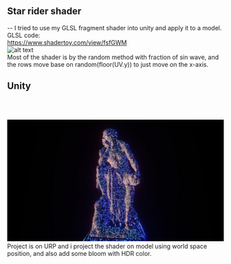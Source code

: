 ## Star rider shader
--
I tried to use my GLSL fragment shader into unity and apply it to a model.
<br>
GLSL code:
<br>
https://www.shadertoy.com/view/fsfGWM
<br>
![alt text](https://github.com/ahmaderfani12/StarRider-shader/blob/main/GLSL_preview.gif?raw=true)
<br>
Most of the shader is by the random method with fraction of sin wave, and the rows move base on random(floor(UV.y)) to just move on the x-axis.
<br>
## Unity
<br>
<br>

![alt text](https://github.com/ahmaderfani12/StarRider-shader/blob/main/unity_preview.jpg)
<br>
Project is on URP and i project the shader on model using world space position, and also add some bloom with HDR color.
